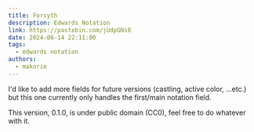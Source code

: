 ```yaml
---
title: Forsyth
description: Edwards Notation
link: https://pastebin.com/jUdpGNs8
date: 2024-06-14 22:11:00
tags:
  - edwards notation
authors:
  - makorie
---
```


I'd like to add more fields for future versions (castling, active color, ...etc.) but this one currently only handles the first/main notation field.

This version, 0.1.0, is under public domain (CC0), feel free to do whatever with it.